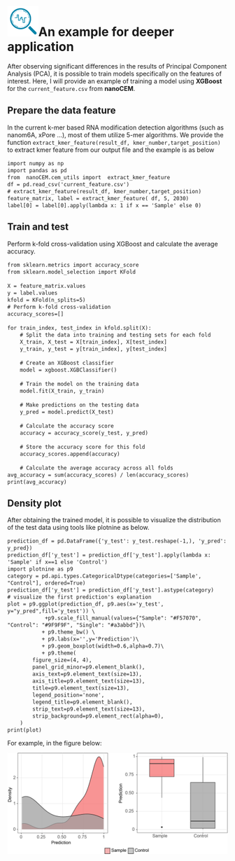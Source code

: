 # ![logo](logo_tiny.png "nanoCEM")An example for deeper application

After observing significant differences in the results of Principal Component Analysis (PCA), 
it is possible to train models specifically on the features of interest. Here, I will provide 
an example of training a model using **XGBoost** for the `current_feature.csv` from **nanoCEM**.

## Prepare the data feature

In the current k-mer based RNA modification detection algorithms (such as nanom6A, xPore ...), most of them utilize 5-mer algorithms. 
We provide the function `extract_kmer_feature(result_df, kmer_number,target_position)` to extract kmer feature from our output file and the example is as below

    import numpy as np
    import pandas as pd
    from  nanoCEM.cem_utils import  extract_kmer_feature
    df = pd.read_csv('current_feature.csv')
    # extract_kmer_feature(result_df, kmer_number,target_position)
    feature_matrix, label = extract_kmer_feature( df, 5, 2030)
    label[0] = label[0].apply(lambda x: 1 if x == 'Sample' else 0)

## Train and test
Perform k-fold cross-validation using XGBoost and calculate the average accuracy.


    from sklearn.metrics import accuracy_score
    from sklearn.model_selection import KFold

    X = feature_matrix.values
    y = label.values
    kfold = KFold(n_splits=5)
    # Perform k-fold cross-validation
    accuracy_scores=[]

    for train_index, test_index in kfold.split(X):
        # Split the data into training and testing sets for each fold
        X_train, X_test = X[train_index], X[test_index]
        y_train, y_test = y[train_index], y[test_index]
    
        # Create an XGBoost classifier
        model = xgboost.XGBClassifier()
    
        # Train the model on the training data
        model.fit(X_train, y_train)
    
        # Make predictions on the testing data
        y_pred = model.predict(X_test)
    
        # Calculate the accuracy score
        accuracy = accuracy_score(y_test, y_pred)
    
        # Store the accuracy score for this fold
        accuracy_scores.append(accuracy)
    
        # Calculate the average accuracy across all folds
    avg_accuracy = sum(accuracy_scores) / len(accuracy_scores)
    print(avg_accuracy)

## Density plot
After obtaining the trained model, it is possible to visualize the distribution of the test data using tools like plotnine as below.

    prediction_df = pd.DataFrame({'y_test': y_test.reshape(-1,), 'y_pred': y_pred})
    prediction_df['y_test'] = prediction_df['y_test'].apply(lambda x: 'Sample' if x==1 else 'Control')
    import plotnine as p9
    category = pd.api.types.CategoricalDtype(categories=['Sample', "Control"], ordered=True)
    prediction_df['y_test'] = prediction_df['y_test'].astype(category)
    # visualize the first prediction's explanation
    plot = p9.ggplot(prediction_df, p9.aes(x='y_test', y="y_pred",fill='y_test')) \
                +p9.scale_fill_manual(values={"Sample": "#F57070", "Control": "#9F9F9F", "Single": "#a3abbd"})\
               + p9.theme_bw() \
               + p9.labs(x='',y='Prediction')\
               + p9.geom_boxplot(width=0.6,alpha=0.7)\
               + p9.theme(
            figure_size=(4, 4),
            panel_grid_minor=p9.element_blank(),
            axis_text=p9.element_text(size=13),
            axis_title=p9.element_text(size=13),
            title=p9.element_text(size=13),
            legend_position='none',
            legend_title=p9.element_blank(),
            strip_text=p9.element_text(size=13),
            strip_background=p9.element_rect(alpha=0),
        )
    print(plot)

    
For example, in the figure below:

![prediction](prediction.png "prediction")



    
